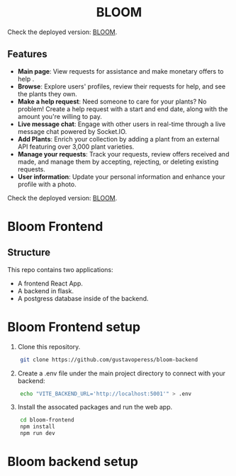 <h1 align="center">
  BLOOM
</h1>

Check the deployed version: 
  [BLOOM](https://bloom-frontend-vryp.onrender.com/).

## Features

- **Main page**: View requests for assistance and make monetary offers to help . 
- **Browse**: Explore users' profiles, review their requests for help, and see the plants they own. 
- **Make a help request**: Need someone to care for your plants? No problem! Create a help request with a start and end date, along with the amount you're willing to pay.
- **Live message chat**: Engage with other users in real-time through a live message chat powered by Socket.IO.
- **Add Plants**: Enrich your collection by adding a plant from an external API featuring over 3,000 plant varieties.
- **Manage your requests**: Track your requests, review offers received and made, and manage them by accepting, rejecting, or deleting existing requests.
- **User information**: Update your personal information and enhance your profile with a photo.


Check the deployed version: 
  [BLOOM](https://bloom-frontend-vryp.onrender.com/).

# Bloom Frontend

## Structure

This repo contains two applications:

- A frontend React App.
- A backend in flask.
- A postgress database inside of the backend.


# Bloom Frontend setup

1. Clone this repository. 

```bash
    git clone https://github.com/gustavoperess/bloom-backend
```

2. Create a .env file under the main project directory to connect with your backend:

```bash
    echo "VITE_BACKEND_URL='http://localhost:5001'" > .env
```

3. Install the assocated packages and run the web app.

```bash
    cd bloom-frontend
    npm install
    npm run dev
```

# Bloom backend setup
